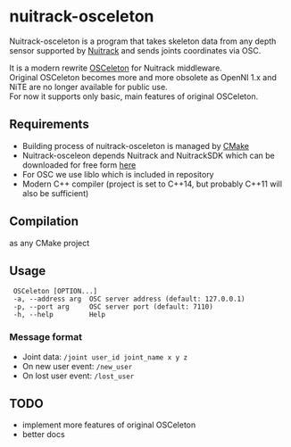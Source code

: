 # nuitrack-osceleton

Nuitrack-osceleton is a program that takes skeleton data from any depth sensor supported by [Nuitrack](https://nuitrack.com/)
and sends joints coordinates via OSC.

It is a modern rewrite [OSCeleton](https://github.com/Sensebloom/OSCeleton) for Nuitrack middleware.  
Original OSCeleton becomes more and more obsolete as OpenNI 1.x and NiTE are no longer available for public use.  
For now it supports only basic, main features of original OSCeleton.

## Requirements
* Building process of nuitrack-osceleton is managed by [CMake](https://cmake.org/)
* Nuitrack-osceleon depends Nuitrack and NuitrackSDK which can be downloaded for free form [here](https://download.3divi.com/Nuitrack/)
* For OSC we use liblo which is included in repository
* Modern C++ compiler (project is set to C++14, but probably C++11 will also be sufficient)

## Compilation
as any CMake project


## Usage
 ```
  OSCeleton [OPTION...]
  -a, --address arg  OSC server address (default: 127.0.0.1)
  -p, --port arg     OSC server port (default: 7110)
  -h, --help         Help
  ```

### Message format
* Joint data: `/joint user_id joint_name x y z`
* On new user event: `/new_user`
* On lost user event: `/lost_user`


## TODO
* implement more features of original OSCeleton
* better docs


